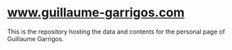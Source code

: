 # www.guillaume-garrigos.com

This is the repository hosting the data and contents for the personal page of Guillaume Garrigos.
